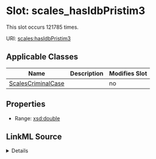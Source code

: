 

# Slot: scales_hasIdbPristim3




This slot occurs 121785 times.


URI: [scales:hasIdbPristim3](http://schemas.scales-okn.org/rdf/scales#hasIdbPristim3)



<!-- no inheritance hierarchy -->





## Applicable Classes

| Name | Description | Modifies Slot |
| --- | --- | --- |
| [ScalesCriminalCase](../classes/ScalesCriminalCase.md) |  |  no  |







## Properties

* Range: [xsd:double](http://www.w3.org/2001/XMLSchema#double)







## LinkML Source

<details>

```yaml
name: scales_hasIdbPristim3
from_schema: okns:scales-kg
rank: 1000
slot_uri: scales:hasIdbPristim3
alias: scales_hasIdbPristim3
domain_of:
- scales_CriminalCase
range: double

```
</details>